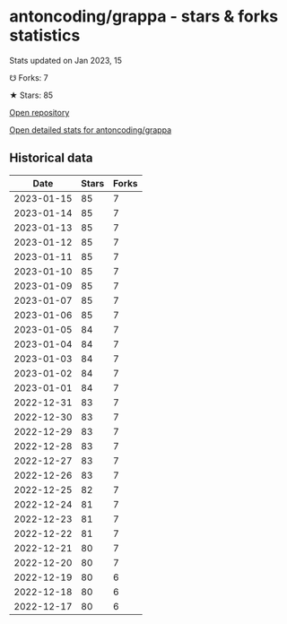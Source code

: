 # antoncoding/grappa - stars & forks statistics

Stats updated on Jan 2023, 15

☋ Forks: 7

★ Stars: 85

[Open repository](https://github.com/antoncoding/grappa)

[Open detailed stats for antoncoding/grappa](https://reviewgithub.com/rep/antoncoding/grappa)

## Historical data
| Date | Stars | Forks |
|------|-------|-------|
| 2023-01-15 | 85 | 7 | 
| 2023-01-14 | 85 | 7 | 
| 2023-01-13 | 85 | 7 | 
| 2023-01-12 | 85 | 7 | 
| 2023-01-11 | 85 | 7 | 
| 2023-01-10 | 85 | 7 | 
| 2023-01-09 | 85 | 7 | 
| 2023-01-07 | 85 | 7 | 
| 2023-01-06 | 85 | 7 | 
| 2023-01-05 | 84 | 7 | 
| 2023-01-04 | 84 | 7 | 
| 2023-01-03 | 84 | 7 | 
| 2023-01-02 | 84 | 7 | 
| 2023-01-01 | 84 | 7 | 
| 2022-12-31 | 83 | 7 | 
| 2022-12-30 | 83 | 7 | 
| 2022-12-29 | 83 | 7 | 
| 2022-12-28 | 83 | 7 | 
| 2022-12-27 | 83 | 7 | 
| 2022-12-26 | 83 | 7 | 
| 2022-12-25 | 82 | 7 | 
| 2022-12-24 | 81 | 7 | 
| 2022-12-23 | 81 | 7 | 
| 2022-12-22 | 81 | 7 | 
| 2022-12-21 | 80 | 7 | 
| 2022-12-20 | 80 | 7 | 
| 2022-12-19 | 80 | 6 | 
| 2022-12-18 | 80 | 6 | 
| 2022-12-17 | 80 | 6 | 

